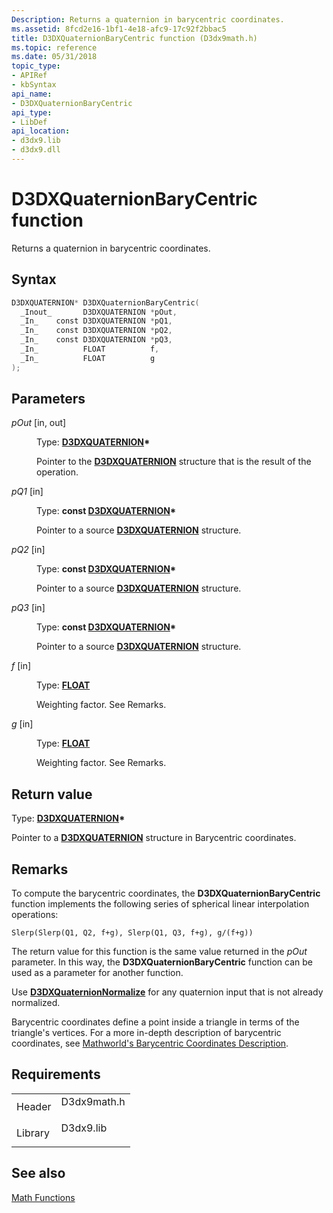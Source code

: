 ```yaml
---
Description: Returns a quaternion in barycentric coordinates.
ms.assetid: 8fcd2e16-1bf1-4e18-afc9-17c92f2bbac5
title: D3DXQuaternionBaryCentric function (D3dx9math.h)
ms.topic: reference
ms.date: 05/31/2018
topic_type: 
- APIRef
- kbSyntax
api_name: 
- D3DXQuaternionBaryCentric
api_type: 
- LibDef
api_location: 
- d3dx9.lib
- d3dx9.dll
---
```


# D3DXQuaternionBaryCentric function

Returns a quaternion in barycentric coordinates.

## Syntax


```C++
D3DXQUATERNION* D3DXQuaternionBaryCentric(
  _Inout_       D3DXQUATERNION *pOut,
  _In_    const D3DXQUATERNION *pQ1,
  _In_    const D3DXQUATERNION *pQ2,
  _In_    const D3DXQUATERNION *pQ3,
  _In_          FLOAT          f,
  _In_          FLOAT          g
);
```



## Parameters

<dl> <dt>

*pOut* \[in, out\]
</dt> <dd>

Type: **[**D3DXQUATERNION**](d3dxquaternion.md)\***

Pointer to the [**D3DXQUATERNION**](d3dxquaternion.md) structure that is the result of the operation.

</dd> <dt>

*pQ1* \[in\]
</dt> <dd>

Type: **const [**D3DXQUATERNION**](d3dxquaternion.md)\***

Pointer to a source [**D3DXQUATERNION**](d3dxquaternion.md) structure.

</dd> <dt>

*pQ2* \[in\]
</dt> <dd>

Type: **const [**D3DXQUATERNION**](d3dxquaternion.md)\***

Pointer to a source [**D3DXQUATERNION**](d3dxquaternion.md) structure.

</dd> <dt>

*pQ3* \[in\]
</dt> <dd>

Type: **const [**D3DXQUATERNION**](d3dxquaternion.md)\***

Pointer to a source [**D3DXQUATERNION**](d3dxquaternion.md) structure.

</dd> <dt>

*f* \[in\]
</dt> <dd>

Type: **[**FLOAT**](https://msdn.microsoft.com/library/Aa383751(v=VS.85).aspx)**

Weighting factor. See Remarks.

</dd> <dt>

*g* \[in\]
</dt> <dd>

Type: **[**FLOAT**](https://msdn.microsoft.com/library/Aa383751(v=VS.85).aspx)**

Weighting factor. See Remarks.

</dd> </dl>

## Return value

Type: **[**D3DXQUATERNION**](d3dxquaternion.md)\***

Pointer to a [**D3DXQUATERNION**](d3dxquaternion.md) structure in Barycentric coordinates.

## Remarks

To compute the barycentric coordinates, the **D3DXQuaternionBaryCentric** function implements the following series of spherical linear interpolation operations:


```
Slerp(Slerp(Q1, Q2, f+g), Slerp(Q1, Q3, f+g), g/(f+g))
```



The return value for this function is the same value returned in the *pOut* parameter. In this way, the **D3DXQuaternionBaryCentric** function can be used as a parameter for another function.

Use [**D3DXQuaternionNormalize**](d3dxquaternionnormalize.md) for any quaternion input that is not already normalized.

Barycentric coordinates define a point inside a triangle in terms of the triangle's vertices. For a more in-depth description of barycentric coordinates, see [Mathworld's Barycentric Coordinates Description](http://mathworld.wolfram.com/BarycentricCoordinates.html).

## Requirements



|                    |                                                                                        |
|--------------------|----------------------------------------------------------------------------------------|
| Header<br/>  | <dl> <dt>D3dx9math.h</dt> </dl> |
| Library<br/> | <dl> <dt>D3dx9.lib</dt> </dl>   |



## See also

<dl> <dt>

[Math Functions](dx9-graphics-reference-d3dx-functions-math.md)
</dt> </dl>

 

 




